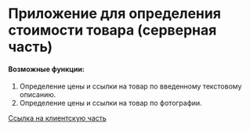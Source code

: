 # Приложение для определения стоимости товара (серверная часть)

#### Возможные функции:

1. Определение цены и ссылки на товар по введенному текстовому описанию.
2. Определение цены и ссылки на товар по фотографии.

[Ссылка на клиентскую часть](https://github.com/redderi/PriceP_Front)